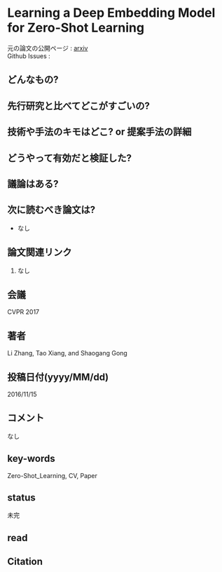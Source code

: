 # Learning a Deep Embedding Model for Zero-Shot Learning

元の論文の公開ページ : [arxiv](https://arxiv.org/abs/1611.05088)  
Github Issues : 

## どんなもの?

## 先行研究と比べてどこがすごいの?

## 技術や手法のキモはどこ? or 提案手法の詳細

## どうやって有効だと検証した?

## 議論はある?

## 次に読むべき論文は?
- なし

## 論文関連リンク
1. なし

## 会議
CVPR 2017

## 著者
Li Zhang, Tao Xiang, and Shaogang Gong

## 投稿日付(yyyy/MM/dd)
2016/11/15

## コメント
なし

## key-words
Zero-Shot_Learning, CV, Paper

## status
未完

## read

## Citation
